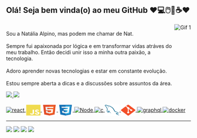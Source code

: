 ## Olá! Seja bem vinda(o) ao meu GitHub ❤️💻🖱️💾☕❤️

<div> 
   <img align="right" alt="Gif 1" height="100" src="https://cdn.discordapp.com/attachments/721420818315477133/883792465642024980/gif_1.gif">
</div>

<br/>Sou a Natália Alpino, mas podem me chamar de Nat.<br/>
<br/>Sempre fui apaixonada por lógica e em transformar vidas atráves do meu trabalho. Então decidi unir isso a minha outra paixão, a tecnologia.<br/>
<br>Adoro aprender novas tecnologias e estar em constante evolução.</br>
<br>Estou sempre aberta a dicas e a discussões sobre assuntos da área.</br>

 <div>
  <a href="https://github.com/NatAlpino">
  <img height="180em" src="https://github-readme-stats.vercel.app/api?username=NatAlpino&show_icons=true&theme=radical&include_all_commits=true&count_private=true"/>
  <img right="180em" src="https://github-readme-stats.vercel.app/api/top-langs/?username=NatAlpino&layout=compact&langs_count=7&theme=radical"/>
</div>
<div style="display: inline_block"><br>

  <img align="center" alt="react" height="30" width="40" src="https://cdn.jsdelivr.net/gh/devicons/devicon/icons/react/react-original.svg" />      
  <img align="center" alt="js" height="30" width="40" src="https://raw.githubusercontent.com/devicons/devicon/master/icons/javascript/javascript-plain.svg">
  <img align="center" alt="html" height="30" width="40" src="https://raw.githubusercontent.com/devicons/devicon/master/icons/html5/html5-original.svg">
  <img align="center" alt="css" height="30" width="40" src="https://raw.githubusercontent.com/devicons/devicon/master/icons/css3/css3-original.svg">
  <img align="center" alt="Node" height="30" width="40" src="https://cdn.jsdelivr.net/gh/devicons/devicon/icons/nodejs/nodejs-plain.svg" />
  <img align="center" alt="c" height="30" width="40" src="https://cdn.jsdelivr.net/gh/devicons/devicon/icons/c/c-plain.svg" />
  <img align="center" alt="mysql" height="30" width="40" src="https://raw.githubusercontent.com/devicons/devicon/master/icons/mysql/mysql-original.svg" >
  <img align="center" alt="git" height="30" width="40" src="https://raw.githubusercontent.com/devicons/devicon/master/icons/git/git-original.svg" >
  <img align="center" alt="graphql" height="30" width="40" src="https://cdn.jsdelivr.net/gh/devicons/devicon/icons/graphql/graphql-plain-wordmark.svg" />
  <img align="center" alt="docker" height="30" width="40" src="https://cdn.jsdelivr.net/gh/devicons/devicon/icons/docker/docker-plain-wordmark.svg" />
          
 
____________________________________________________________________________________________________________________________________________
  

  <a href="https://www.linkedin.com/in/natalia-alpino" target="_blank"><img src="https://img.shields.io/badge/-LinkedIn-%230077B5?style=for-the-badge&logo=linkedin&logoColor=white" target="_blank"></a> 
   <a href="https://www.instagram.com/nathyalpino/" target="_blank"><img src="https://img.shields.io/badge/-Instagram-%23E4405F?style=for-the-badge&logo=instagram&logoColor=white" target="_blank"></a>
  <a href="https://discord.gg/xqCMD9Me" target="_blank"><img src="https://img.shields.io/badge/Discord-7289DA?style=for-the-badge&logo=discord&logoColor=white" target="_blank"></a> 
  <a href = "mailto:nathyalpino1@gmail.com"><img src="https://img.shields.io/badge/-Gmail-%23333?style=for-the-badge&logo=gmail&logoColor=white" target="_blank"></a>
 
<!--  ![Snake animation](https://github.com/NatAlpino/NatAlpino/blob/output/github-contribution-grid-snake.svg) -->
  
 
</div>

